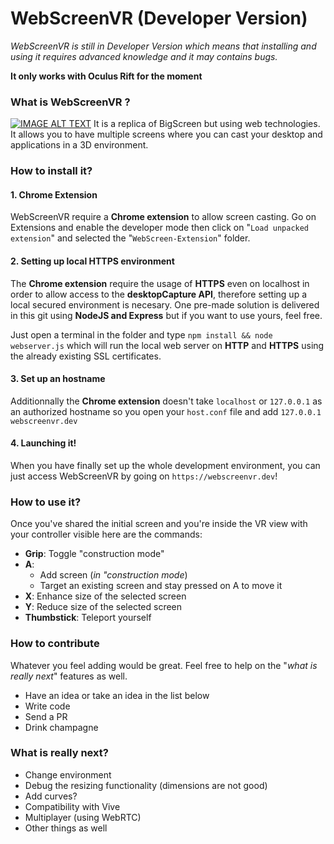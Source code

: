 # WebScreenVR (Developer Version)

*WebScreenVR is still in Developer Version which means that installing and using it requires advanced knowledge and it may contains bugs.*

**It only works with Oculus Rift for the moment**

### What is WebScreenVR ?
[![IMAGE ALT TEXT](http://img.youtube.com/vi/qfFrcjQn-0A/0.jpg)](https://www.youtube.com/watch?v=qfFrcjQn-0A "WebScreenVR - Poc 2")
It is a replica of BigScreen but using web technologies. It allows you to have multiple screens where you can cast your desktop and applications in a 3D environment. 

### How to install it? 

#### 1. Chrome Extension 

WebScreenVR require a **Chrome extension** to allow screen casting. Go on Extensions and enable the developer mode then click on "`Load unpacked extension`" and selected the "`WebScreen-Extension`" folder. 

#### 2. Setting up local HTTPS environment

The **Chrome extension** require the usage of **HTTPS** even on localhost in order to allow access to the **desktopCapture API**, therefore setting up a local secured environment is necesary. One pre-made solution is delivered in this git using **NodeJS and Express** but if you want to use yours, feel free. 

Just open a terminal in the folder and type `npm install && node webserver.js` which will run the local web server on **HTTP** and **HTTPS** using the already existing SSL certificates. 

#### 3. Set up an hostname

Additionnally the **Chrome extension** doesn't take `localhost` or `127.0.0.1` as an authorized hostname so you open your `host.conf` file and add `127.0.0.1 webscreenvr.dev` 

#### 4. Launching it!

When you have finally set up the whole development environment, you can just access WebScreenVR by going on `https://webscreenvr.dev`!

### How to use it?

Once you've shared the initial screen and you're inside the VR view with your controller visible here are the commands: 

* **Grip**: Toggle "construction mode"
* **A**: 
    * Add screen (*in "construction mode*)
    * Target an existing screen and stay pressed on A to move it
* **X**: Enhance size of the selected screen
* **Y**: Reduce size of the selected screen
* **Thumbstick**: Teleport yourself

### How to contribute

Whatever you feel adding would be great. Feel free to help on the "*what is really next*" features as well. 
* Have an idea or take an idea in the list below
* Write code
* Send a PR
* Drink champagne

### What is really next?

* Change environment
* Debug the resizing functionality (dimensions are not good)
* Add curves? 
* Compatibility with Vive
* Multiplayer (using WebRTC)
* Other things as well


